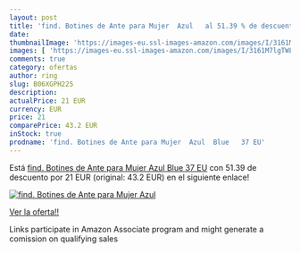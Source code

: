 ```yaml
---
layout: post
title: 'find. Botines de Ante para Mujer  Azul   al 51.39 % de descuento'
date: 
thumbnailImage: 'https://images-eu.ssl-images-amazon.com/images/I/3161M7lgTWL._SL200_.jpg'
images: [ 'https://images-eu.ssl-images-amazon.com/images/I/3161M7lgTWL._SL200_.jpg' ]
comments: true
category: ofertas
author: ring
slug: B06XGPH225
description:
actualPrice: 21 EUR
currency: EUR
price: 21
comparePrice: 43.2 EUR
inStock: true
prodname: 'find. Botines de Ante para Mujer  Azul  Blue   37 EU'
---
```


Está [find. Botines de Ante para Mujer  Azul  Blue   37 EU](https://www.amazon.es/dp/B06XGPH225/?tag=tolees-21) con 51.39 de descuento por 21 EUR (original: 43.2 EUR) en el siguiente enlace!

[![find. Botines de Ante para Mujer  Azul  ](https://images-eu.ssl-images-amazon.com/images/I/3161M7lgTWL._SL200_.jpg)](https://www.amazon.es/dp/B06XGPH225/?tag=tolees-21)

[Ver la oferta!!](https://www.amazon.es/dp/B06XGPH225/?tag=tolees-21)

Links participate in Amazon Associate program and might generate a comission on qualifying sales


